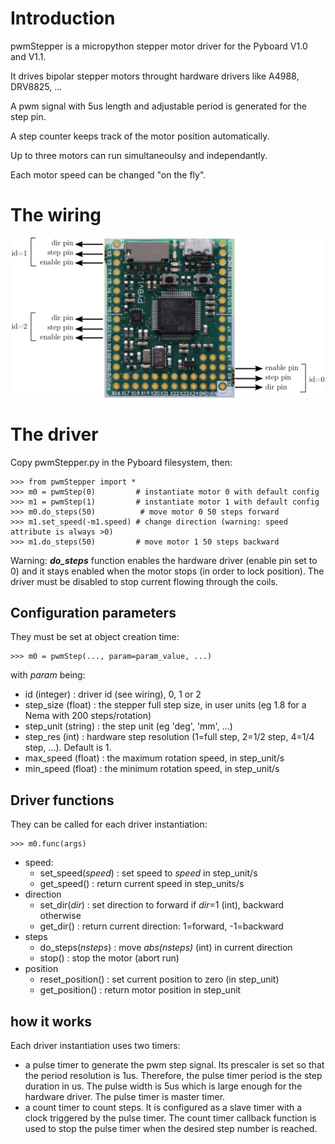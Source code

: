 # Introduction

pwmStepper is a micropython stepper motor driver for the Pyboard V1.0 and V1.1. 

It drives bipolar stepper motors throught hardware drivers like A4988, DRV8825, ...

A pwm signal with 5us length and adjustable period is generated for the step pin. 


A step counter keeps track of the motor position automatically.

Up to three motors can run simultaneoulsy and independantly.

Each motor speed can be changed "on the fly".

# The wiring

<p align="center">
    <img src="./wiring.png" width="500">
<p/>

# The driver

Copy pwmStepper.py in the Pyboard filesystem, then:

    >>> from pwmStepper import *
    >>> m0 = pwmStep(0)         # instantiate motor 0 with default config
    >>> m1 = pwmStep(1)         # instantiate motor 1 with default config
    >>> m0.do_steps(50)          # move motor 0 50 steps forward
    >>> m1.set_speed(-m1.speed) # change direction (warning: speed attribute is always >0)
    >>> m1.do_steps(50)         # move motor 1 50 steps backward

Warning:  __*do_steps*__  function enables the hardware driver (enable pin set to 0) and it stays enabled when the motor stops (in order to lock position). The driver must be disabled to stop current flowing through the coils.

## Configuration parameters

They must be set at object creation time:

    >>> m0 = pwmStep(..., param=param_value, ...)

with *param* being:

- id (integer) : driver id (see wiring), 0, 1 or 2
- step_size (float) : the stepper full step size, in user units (eg 1.8 for a Nema with 200 steps/rotation)
- step_unit (string) : the step unit (eg 'deg', 'mm', ...)
- step_res (int) : hardware step resolution (1=full step, 2=1/2 step, 4=1/4 step, ...). Default is 1.
- max_speed (float) : the maximum rotation speed, in step_unit/s
- min_speed (float) : the minimum rotation speed, in step_unit/s

## Driver functions

They can be called for each driver instantiation:

    >>> m0.func(args)

- speed:
  - set_speed(*speed*) : set speed to *speed* in step_unit/s
  - get_speed() : return current speed in step_units/s
- direction
  - set_dir(*dir*) : set direction to forward if *dir*=1 (int), backward otherwise
  - get_dir() : return current direction: 1=forward, -1=backward
- steps
  - do_steps(*nsteps*) : move *abs(nsteps)* (int) in current direction
  - stop() : stop the motor (abort run)
- position
  - reset_position() : set current position to zero (in step_unit)
  - get_position() : return motor position in step_unit
 

## how it works

Each driver instantiation uses two timers:
- a pulse timer to generate the pwm step signal. Its prescaler is set so that the period resolution is 1us. Therefore, the pulse timer period is the step duration in us. The pulse width is 5us which is large enough for the hardware driver. The pulse timer is master timer. 
- a count timer to count steps. It is configured as a slave timer with a clock triggered by the pulse timer. The count timer callback function is used to stop the pulse timer when the desired step number is reached.
